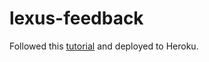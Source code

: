 # lexus-feedback

Followed this [tutorial](https://youtu.be/w25ea_I89iM?list=PLSL1Ev2kgxs51N7GV4kcRzmKQGE6C68jG) and deployed to Heroku.
